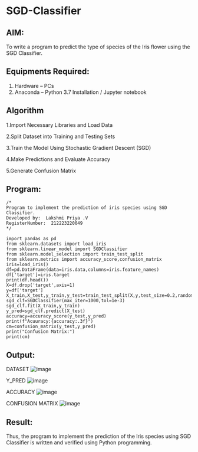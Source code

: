 # SGD-Classifier
## AIM:
To write a program to predict the type of species of the Iris flower using the SGD Classifier.

## Equipments Required:
1. Hardware – PCs
2. Anaconda – Python 3.7 Installation / Jupyter notebook

## Algorithm
1.Import Necessary Libraries and Load Data

2.Split Dataset into Training and Testing Sets

3.Train the Model Using Stochastic Gradient Descent (SGD)

4.Make Predictions and Evaluate Accuracy

5.Generate Confusion Matrix

## Program:
```
/*
Program to implement the prediction of iris species using SGD Classifier.
Developed by:  Lakshmi Priya .V
RegisterNumber:  212223220049
*/
```
```
import pandas as pd
from sklearn.datasets import load_iris
from sklearn.linear_model import SGDClassifier
from sklearn.model_selection import train_test_split
from sklearn.metrics import accuracy_score,confusion_matrix
iris=load_iris()
df=pd.DataFrame(data=iris.data,columns=iris.feature_names)
df['target']=iris.target
print(df.head())
X=df.drop('target',axis=1)
y=df['target']
X_train,X_test,y_train,y_test=train_test_split(X,y,test_size=0.2,random_state=0)
sgd_clf=SGDClassifier(max_iter=1000,tol=1e-3)
sgd_clf.fit(X_train,y_train)
y_pred=sgd_clf.predict(X_test)
accuracy=accuracy_score(y_test,y_pred)
print(f"Acuuracy:{accuracy:.3f}")
cm=confusion_matrix(y_test,y_pred)
print("Confusion Matrix:")
print(cm)
```
## Output:
DATASET
![image](https://github.com/user-attachments/assets/b8bdcef2-ff2d-4265-a496-96ced1977680)

Y_PRED
![image](https://github.com/user-attachments/assets/f1579470-7f1e-44e0-8814-6591f5166591)

ACCURACY
![image](https://github.com/user-attachments/assets/58c78296-0f27-47a5-88c7-058e24261037)

CONFUSION MATRIX
![image](https://github.com/user-attachments/assets/9573e293-eb12-4c13-bc9a-9a69f8ebdcb1)

## Result:
Thus, the program to implement the prediction of the Iris species using SGD Classifier is written and verified using Python programming.
